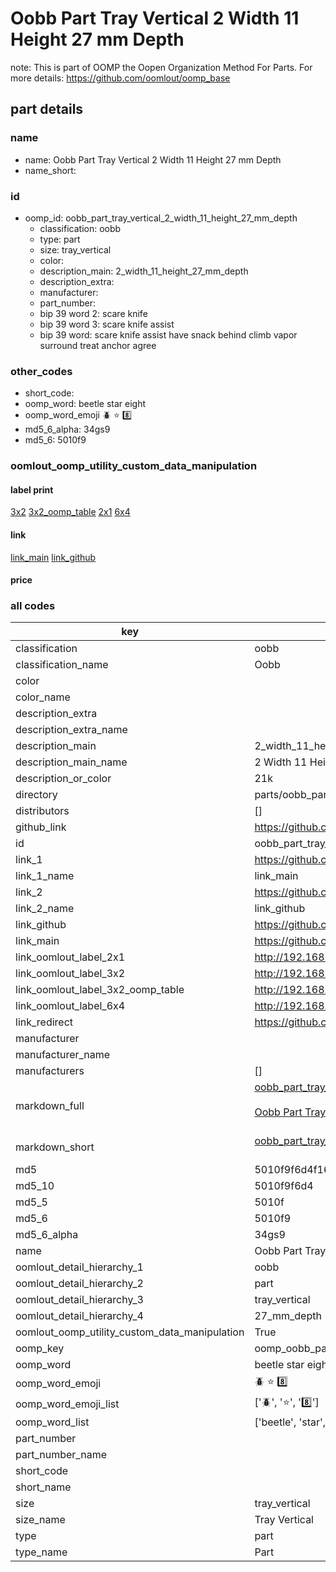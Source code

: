 # Oobb Part Tray Vertical 2 Width 11 Height 27 mm Depth  

note: This is part of OOMP the Oopen Organization Method For Parts. For more details: https://github.com/oomlout/oomp_base

##  part details
  







### name
* name: Oobb Part Tray Vertical 2 Width 11 Height 27 mm Depth
* name_short: 
### id
* oomp_id: oobb_part_tray_vertical_2_width_11_height_27_mm_depth
  * classification: oobb
  * type: part
  * size: tray_vertical
  * color: 
  * description_main: 2_width_11_height_27_mm_depth
  * description_extra: 
  * manufacturer: 
  * part_number: 
  * bip 39 word 2: scare knife
  * bip 39 word 3: scare knife assist
  * bip 39 word: scare knife assist have snack behind climb vapor surround treat anchor agree

### other_codes
* short_code: 
* oomp_word: beetle star eight
* oomp_word_emoji :beetle: :star: :eight:
* md5_6_alpha: 34gs9
* md5_6: 5010f9






### oomlout_oomp_utility_custom_data_manipulation
#### label print
[3x2](http://192.168.1.245:1112/?label=oomp%2034gs9)
[3x2_oomp_table](http://192.168.1.108:1112/?label=oomp%2034gs9)
[2x1](http://192.168.1.242:1112/?label=oomp%2034gs9)
[6x4](http://192.168.1.55:1112/?label=oomp%2034gs9)    

#### link

[link_main](https://github.com/oomlout/oomlout_oomp_version_1_messy/tree/main/parts/oobb_part_tray_vertical_2_width_11_height_27_mm_depth) [link_github](https://github.com/oomlout/oomlout_oomp_version_1_messy/tree/main/parts/oobb_part_tray_vertical_2_width_11_height_27_mm_depth)                             

#### price







### all codes 
| key | value |  
| --- | --- |  
| classification | oobb |  
| classification_name | Oobb |  
| color |  |  
| color_name |  |  
| description_extra |  |  
| description_extra_name |  |  
| description_main | 2_width_11_height_27_mm_depth |  
| description_main_name | 2 Width 11 Height 27 mm Depth |  
| description_or_color | 21k |  
| directory | parts/oobb_part_tray_vertical_2_width_11_height_27_mm_depth |  
| distributors | [] |  
| github_link | https://github.com/oomlout/oomlout_oomp_part_src/tree/main/parts/oobb_part_tray_vertical_2_width_11_height_27_mm_depth |  
| id | oobb_part_tray_vertical_2_width_11_height_27_mm_depth |  
| link_1 | https://github.com/oomlout/oomlout_oomp_version_1_messy/tree/main/parts/oobb_part_tray_vertical_2_width_11_height_27_mm_depth |  
| link_1_name | link_main |  
| link_2 | https://github.com/oomlout/oomlout_oomp_version_1_messy/tree/main/parts/oobb_part_tray_vertical_2_width_11_height_27_mm_depth |  
| link_2_name | link_github |  
| link_github | https://github.com/oomlout/oomlout_oomp_version_1_messy/tree/main/parts/oobb_part_tray_vertical_2_width_11_height_27_mm_depth |  
| link_main | https://github.com/oomlout/oomlout_oomp_version_1_messy/tree/main/parts/oobb_part_tray_vertical_2_width_11_height_27_mm_depth |  
| link_oomlout_label_2x1 | http://192.168.1.242:1112/?label=oomp%2034gs9 |  
| link_oomlout_label_3x2 | http://192.168.1.245:1112/?label=oomp%2034gs9 |  
| link_oomlout_label_3x2_oomp_table | http://192.168.1.108:1112/?label=oomp%2034gs9 |  
| link_oomlout_label_6x4 | http://192.168.1.55:1112/?label=oomp%2034gs9 |  
| link_redirect | https://github.com/oomlout/oomlout_oomp_version_1_messy/tree/main/parts/oobb_part_tray_vertical_2_width_11_height_27_mm_depth |  
| manufacturer |  |  
| manufacturer_name |  |  
| manufacturers | [] |  
| markdown_full | [oobb_part_tray_vertical_2_width_11_height_27_mm_depth](none)<br>[](none)<br>[Oobb Part Tray Vertical 2 Width 11 Height 27 Mm Depth](none)<br><br> |  
| markdown_short | [oobb_part_tray_vertical_2_width_11_height_27_mm_depth](none)<br><br> |  
| md5 | 5010f9f6d4f165605266869a1b9eee02 |  
| md5_10 | 5010f9f6d4 |  
| md5_5 | 5010f |  
| md5_6 | 5010f9 |  
| md5_6_alpha | 34gs9 |  
| name | Oobb Part Tray Vertical 2 Width 11 Height 27 mm Depth |  
| oomlout_detail_hierarchy_1 | oobb |  
| oomlout_detail_hierarchy_2 | part |  
| oomlout_detail_hierarchy_3 | tray_vertical |  
| oomlout_detail_hierarchy_4 | 27_mm_depth |  
| oomlout_oomp_utility_custom_data_manipulation | True |  
| oomp_key | oomp_oobb_part_tray_vertical_2_width_11_height_27_mm_depth |  
| oomp_word | beetle star eight |  
| oomp_word_emoji | :beetle: :star: :eight: |  
| oomp_word_emoji_list | [':beetle:', ':star:', ':eight:'] |  
| oomp_word_list | ['beetle', 'star', 'eight'] |  
| part_number |  |  
| part_number_name |  |  
| short_code |  |  
| short_name |  |  
| size | tray_vertical |  
| size_name | Tray Vertical |  
| type | part |  
| type_name | Part |  
